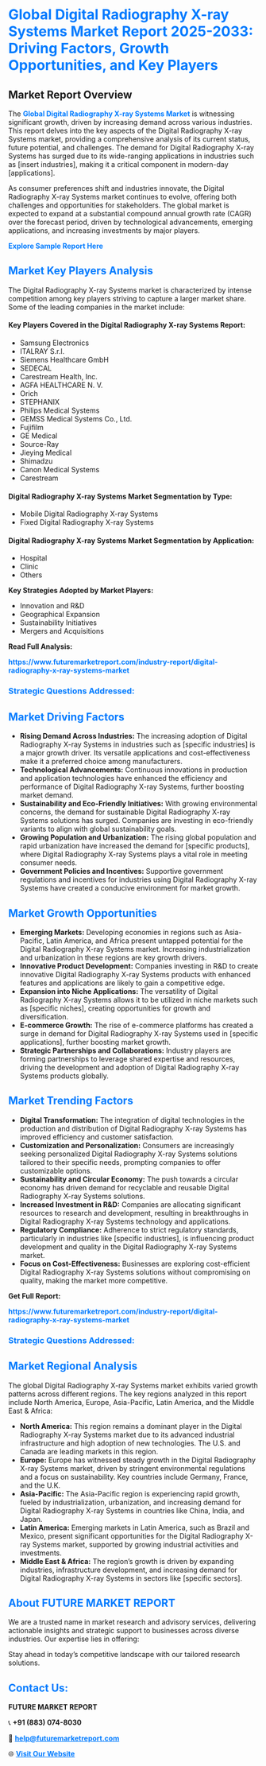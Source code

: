 <h1 style="color: #007BFF;">Global Digital Radiography X-ray Systems Market Report 2025-2033: Driving Factors, Growth Opportunities, and Key Players</h1>

<section id="overview">
<h2>Market Report Overview</h2>
<p>The <a href="https://www.futuremarketreport.com/industry-report/digital-radiography-x-ray-systems-market" style="color: #007BFF; text-decoration: none;"><strong>Global Digital Radiography X-ray Systems Market</strong></a> is witnessing significant growth, driven by increasing demand across various industries. This report delves into the key aspects of the Digital Radiography X-ray Systems market, providing a comprehensive analysis of its current status, future potential, and challenges. The demand for Digital Radiography X-ray Systems has surged due to its wide-ranging applications in industries such as [insert industries], making it a critical component in modern-day [applications].</p>
<p>As consumer preferences shift and industries innovate, the Digital Radiography X-ray Systems market continues to evolve, offering both challenges and opportunities for stakeholders. The global market is expected to expand at a substantial compound annual growth rate (CAGR) over the forecast period, driven by technological advancements, emerging applications, and increasing investments by major players.</p>
</section>

<section id="overview">
<p><a href="https://www.futuremarketreport.com/request-sample/reportId=78826" style="color: #007BFF; text-decoration: none;"><strong>Explore Sample Report Here</strong></a></p>
</section>

<section id="key-players">
<h2 style="color: #007BFF;">Market Key Players Analysis</h2>
<p>The Digital Radiography X-ray Systems market is characterized by intense competition among key players striving to capture a larger market share. Some of the leading companies in the market include:</p>
<h4>Key Players Covered in the Digital Radiography X-ray Systems Report:</h4>
<ul><li>Samsung Electronics</li><li>ITALRAY S.r.l.</li><li>Siemens Healthcare GmbH</li><li>SEDECAL</li><li>Carestream Health, Inc.</li><li>AGFA HEALTHCARE N. V.</li><li>Orich</li><li>STEPHANIX</li><li>Philips Medical Systems</li><li>GEMSS Medical Systems Co., Ltd.</li><li>Fujifilm</li><li>GE Medical</li><li>Source-Ray</li><li>Jieying Medical</li><li>Shimadzu</li><li>Canon Medical Systems</li><li>Carestream</li></ul>
<h4>Digital Radiography X-ray Systems Market Segmentation by Type:</h4>
<ul><li>Mobile Digital Radiography X-ray Systems</li><li>Fixed Digital Radiography X-ray Systems</li></ul>

<h4>Digital Radiography X-ray Systems Market Segmentation by Application:</h4>
<ul><li>Hospital</li><li>Clinic</li><li>Others</li></ul>
<p><strong>Key Strategies Adopted by Market Players:</strong></p>
<ul>
<li>Innovation and R&D</li>
<li>Geographical Expansion</li>
<li>Sustainability Initiatives</li>
<li>Mergers and Acquisitions</li>
</ul>
</section>

<section>
<p><strong>Read Full Analysis: </strong></p><a href="https://www.futuremarketreport.com/industry-report/digital-radiography-x-ray-systems-market" style="color: #007BFF; text-decoration: none;"><strong>https://www.futuremarketreport.com/industry-report/digital-radiography-x-ray-systems-market</strong></a>
<h3 style="color: #007BFF;">Strategic Questions Addressed:</h3>
</section>

<section id="driving-factors">
<h2 style="color: #007BFF;">Market Driving Factors</h2>
<ul>
<li><strong>Rising Demand Across Industries:</strong> The increasing adoption of Digital Radiography X-ray Systems in industries such as [specific industries] is a major growth driver. Its versatile applications and cost-effectiveness make it a preferred choice among manufacturers.</li>
<li><strong>Technological Advancements:</strong> Continuous innovations in production and application technologies have enhanced the efficiency and performance of Digital Radiography X-ray Systems, further boosting market demand.</li>
<li><strong>Sustainability and Eco-Friendly Initiatives:</strong> With growing environmental concerns, the demand for sustainable Digital Radiography X-ray Systems solutions has surged. Companies are investing in eco-friendly variants to align with global sustainability goals.</li>
<li><strong>Growing Population and Urbanization:</strong> The rising global population and rapid urbanization have increased the demand for [specific products], where Digital Radiography X-ray Systems plays a vital role in meeting consumer needs.</li>
<li><strong>Government Policies and Incentives:</strong> Supportive government regulations and incentives for industries using Digital Radiography X-ray Systems have created a conducive environment for market growth.</li>
</ul>
</section>

<section id="growth-opportunities">
<h2 style="color: #007BFF;">Market Growth Opportunities</h2>
<ul>
<li><strong>Emerging Markets:</strong> Developing economies in regions such as Asia-Pacific, Latin America, and Africa present untapped potential for the Digital Radiography X-ray Systems market. Increasing industrialization and urbanization in these regions are key growth drivers.</li>
<li><strong>Innovative Product Development:</strong> Companies investing in R&D to create innovative Digital Radiography X-ray Systems products with enhanced features and applications are likely to gain a competitive edge.</li>
<li><strong>Expansion into Niche Applications:</strong> The versatility of Digital Radiography X-ray Systems allows it to be utilized in niche markets such as [specific niches], creating opportunities for growth and diversification.</li>
<li><strong>E-commerce Growth:</strong> The rise of e-commerce platforms has created a surge in demand for Digital Radiography X-ray Systems used in [specific applications], further boosting market growth.</li>
<li><strong>Strategic Partnerships and Collaborations:</strong> Industry players are forming partnerships to leverage shared expertise and resources, driving the development and adoption of Digital Radiography X-ray Systems products globally.</li>
</ul>
</section>

<section id="trending-factors">
<h2 style="color: #007BFF;">Market Trending Factors</h2>
<ul>
<li><strong>Digital Transformation:</strong> The integration of digital technologies in the production and distribution of Digital Radiography X-ray Systems has improved efficiency and customer satisfaction.</li>
<li><strong>Customization and Personalization:</strong> Consumers are increasingly seeking personalized Digital Radiography X-ray Systems solutions tailored to their specific needs, prompting companies to offer customizable options.</li>
<li><strong>Sustainability and Circular Economy:</strong> The push towards a circular economy has driven demand for recyclable and reusable Digital Radiography X-ray Systems solutions.</li>
<li><strong>Increased Investment in R&D:</strong> Companies are allocating significant resources to research and development, resulting in breakthroughs in Digital Radiography X-ray Systems technology and applications.</li>
<li><strong>Regulatory Compliance:</strong> Adherence to strict regulatory standards, particularly in industries like [specific industries], is influencing product development and quality in the Digital Radiography X-ray Systems market.</li>
<li><strong>Focus on Cost-Effectiveness:</strong> Businesses are exploring cost-efficient Digital Radiography X-ray Systems solutions without compromising on quality, making the market more competitive.</li>
</ul>
</section>

<section>
<p><strong>Get Full Report: </strong></p><a href="https://www.futuremarketreport.com/industry-report/digital-radiography-x-ray-systems-market" style="color: #007BFF; text-decoration: none;"><strong>https://www.futuremarketreport.com/industry-report/digital-radiography-x-ray-systems-market</strong></a>
<h3 style="color: #007BFF;">Strategic Questions Addressed:</h3>
</section>


<section id="regional-analysis">
<h2 style="color: #007BFF;">Market Regional Analysis</h2>
<p>The global Digital Radiography X-ray Systems market exhibits varied growth patterns across different regions. The key regions analyzed in this report include North America, Europe, Asia-Pacific, Latin America, and the Middle East & Africa:</p>
<ul>
<li><strong>North America:</strong> This region remains a dominant player in the Digital Radiography X-ray Systems market due to its advanced industrial infrastructure and high adoption of new technologies. The U.S. and Canada are leading markets in this region.</li>
<li><strong>Europe:</strong> Europe has witnessed steady growth in the Digital Radiography X-ray Systems market, driven by stringent environmental regulations and a focus on sustainability. Key countries include Germany, France, and the U.K.</li>
<li><strong>Asia-Pacific:</strong> The Asia-Pacific region is experiencing rapid growth, fueled by industrialization, urbanization, and increasing demand for Digital Radiography X-ray Systems in countries like China, India, and Japan.</li>
<li><strong>Latin America:</strong> Emerging markets in Latin America, such as Brazil and Mexico, present significant opportunities for the Digital Radiography X-ray Systems market, supported by growing industrial activities and investments.</li>
<li><strong>Middle East & Africa:</strong> The region’s growth is driven by expanding industries, infrastructure development, and increasing demand for Digital Radiography X-ray Systems in sectors like [specific sectors].</li>
</ul>
</section>

<footer>
<h2 style="color: #007BFF;">About FUTURE MARKET REPORT</h2>
<p>We are a trusted name in market research and advisory services, delivering actionable insights and strategic support to businesses across diverse industries. Our expertise lies in offering:</p>

<p>Stay ahead in today’s competitive landscape with our tailored research solutions.</p>

<h2 style="color: #007BFF;">Contact Us:</h2>
<p><strong>FUTURE MARKET REPORT</strong></p>
<p>📞 <strong>+91 (883) 074-8030</strong></p>
<p>📧 <strong><a href="mailto:help@futuremarketreport.com" style="color: #007BFF;">help@futuremarketreport.com</a></strong></p>
<p>🌐 <strong><a href="https://www.futuremarketreport.com/" style="color: #007BFF;">Visit Our Website</a></strong></p>
</footer>